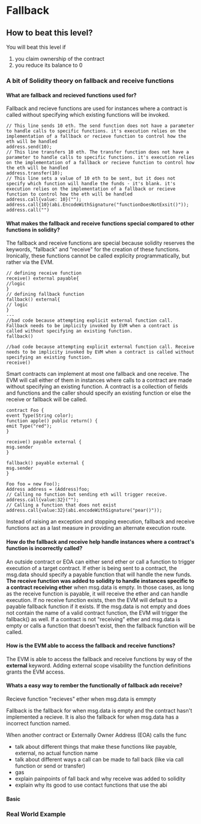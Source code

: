 # Fallback

## How to beat this level?

You will beat this level if

1. you claim ownership of the contract
2. you reduce its balance to 0

### A bit of Solidity theory on fallback and receive functions

#### What are fallback and recieved functions used for?

Fallback and recieve functions are used for instances where a contract is called without specifying which existing functions will be invoked.

```
// This line sends 10 eth. The send function does not have a parameter to handle calls to specific functions. it's execution relies on the implementation of a fallback or recieve function to control how the eth will be handled
address.send(10);
// This line transfers 10 eth. The transfer function does not have a parameter to handle calls to specific functions. it's execution relies on the implementation of a fallback or recieve function to control how the eth will be handled
address.transfer(10);
// This line sets a value of 10 eth to be sent, but it does not specify which function will handle the funds - it's blank. it's execution relies on the implementation of a fallback or recieve function to control how the eth will be handled
address.call{value: 10}("");
address.call{10}(abi.EncodeWithSignature("functionDoesNotExsit()"));
address.call("")
```

#### What makes the fallback and receive functions special compared to other functions in solidity?

The fallback and receive functions are special because solidity reserves the keywords, "fallback" and "receive" for the creation of these functions. Ironically, these functions cannot be called explicity programmatically, but rather via the EVM.
```
// defining receive function
receive() external payable{
//logic
}
// defining fallback function
fallback() external{
// logic
}
---
//bad code because attempting explicit external function call. Fallback needs to be implicity invoked by EVM when a contract is called without specifying an existing function.
fallback()

//bad code because attempting explicit external function call. Receive needs to be implicity invoked by EVM when a contract is called without specifying an existing function.
receive()
```
Smart contracts can implement at most one fallback and one receive. The EVM will call either of them in instances where calls to a contract are made without specifying an existing function. A contract is a collection of fields and functions and the caller should specify an existing function or else the receive or fallback will be called. 
``` solidity
contract Foo {
event Type(String color);
function apple() public return() {
emit Type("red");
}

receive() payable external {
msg.sender
}

fallback() payable external {
msg.sender
}
```

``` solidity
Foo foo = new Foo();
Address address = (Address)foo;
// Calling no function but sending eth will trigger receive.
address.call{value:32}("");
// Calling a function that does not exist
address.call{value:32}(abi.encodeWithSignature("pear()"));
```
Instead of raising an exception and stopping execution, fallback and receive functions act as a last measure in providing an alternate execution route.

#### How do the fallback and receive help handle instances where a contract's function is incorrectly called?
An outside contract or EOA can either send ether or call a function to trigger execution of a target contract. If ether is being sent to a contract, the msg.data should specify a payable function that will handle the new funds. **The receive function was added to solidity to handle instances specific to a contract receiving ether** when msg.data is empty. In those cases, as long as the receive function is payable, it will receive the ether and can handle execution. If no receive function exists, then the EVM will default to a payable fallback function if it exists. If the msg.data is not empty and does not contain the name of a valid contract function, the EVM will trigger the fallback() as well. If a contract is not "receiving" ether and msg.data is empty or calls a function that doesn't exist, then the fallback function will be called.

#### How is the EVM able to access the fallback and receive functions?
The EVM is able to access the fallback and receive functions by way of the **external** keyword. Adding external scope visability the function definitions grants the EVM access.


#### Whats a easy way to rember the functionally of fallback adn receive?

Recieve function "recieves" ether when msg.data is emmpty

Fallback is the fallback for when msg.data is empty and the contract hasn't implemented a recieve. It is also the fallback for when msg.data has a incorrect function named.

When another contract or Externally Owner Address (EOA) calls the func
- talk about different things that make these functions like payable, external, no actual function name
- talk about different ways a call can be made to fall back (like via call function or send or transfer)
- gas
- explain painpoints of fall back and why receive was added to solidity
- explain why its good to use contact functions that use the abi

#### Basic


### Real World Example
